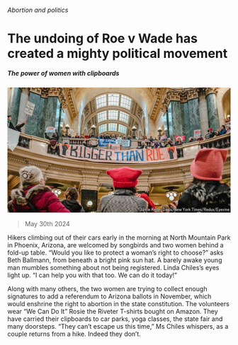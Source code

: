 ###### Abortion and politics

# The undoing of Roe v Wade has created a mighty political movement 

##### The power of women with clipboards 

![image](images/20240601_FBP001.jpg) 

> May 30th 2024 

Hikers climbing out of their cars early in the morning at North Mountain Park in Phoenix, Arizona, are welcomed by songbirds and two women behind a fold-up table. “Would you like to protect a woman’s right to choose?” asks Beth Ballmann, from beneath a bright pink sun hat. A barely awake young man mumbles something about not being registered. Linda Chiles’s eyes light up. “I can help you with that too. We can do it today!”

Along with many others, the two women are trying to collect enough signatures to add a referendum to Arizona ballots in November, which would enshrine the right to abortion in the state constitution. The volunteers wear “We Can Do It” Rosie the Riveter T-shirts bought on Amazon. They have carried their clipboards to car parks, yoga classes, the state fair and many doorsteps. “They can’t escape us this time,” Ms Chiles whispers, as a couple returns from a hike. Indeed they don’t. 

